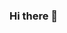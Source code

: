 ### Hi there 👋

<!--
**Abderrahmenla/Abderrahmenla** is a ✨ _special_ ✨ repository because its `README.md` (this file) appears on your GitHub profile.

###My name is Abderrahmen Lahmedi, and I love building and breaking things :joy: also I'm facinated about building complex apps which requires math skills :

- 🔭 I’m currently working on Building large/scalable web apps based on Microservices architecture.
- 🌱 I’m currently learning Golang and Typescript
- 🌱 I’m currently learning Competitive Programming
- 🤔 I’m looking for help with absorbing Microservices concepts.
- 💬 Ask me about anything in the US stock market,Advanced analysis (Math) and Javascript.
- 📫 How to reach me: abderrahmen.lahmedigl@gmail.com

